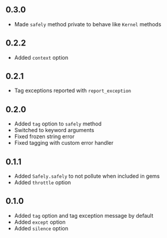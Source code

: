 ## 0.3.0

- Made `safely` method private to behave like `Kernel` methods

## 0.2.2

- Added `context` option

## 0.2.1

- Tag exceptions reported with `report_exception`

## 0.2.0

- Added `tag` option to `safely` method
- Switched to keyword arguments
- Fixed frozen string error
- Fixed tagging with custom error handler

## 0.1.1

- Added `Safely.safely` to not pollute when included in gems
- Added `throttle` option

## 0.1.0

- Added `tag` option and tag exception message by default
- Added `except` option
- Added `silence` option
